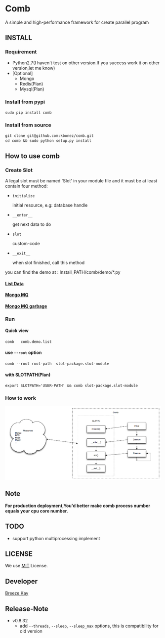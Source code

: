 Comb
============

A simple and high-performance framework for create parallel program



## INSTALL

### Requirement


- Python2.7(I haven't test on other version.If you success work it on other version,let me know)
- [Optional] 
	- Mongo
	- Redis(Plan)
	- Mysql(Plan)


### Install from pypi

	sudo pip install comb


### Install from source

	git clone git@github.com:kbonez/comb.git
	cd comb && sudo python setup.py install



## How to use comb

### Create Slot

A legal slot must be named 'Slot' in your module file and it must be at least contain four method:

- `initialize`
	
	initial resource, e.g: database handle
	 	
- `__enter__ ` 

	get next data to do

- `slot`

	custom-code


- `__exit__`

	when slot finished, call this method
	



you can find the demo at : Install_PATH/comb/demo/*.py

#### [List Data](https://github.com/kbonez/comb/blob/master/comb/demo/list.py)
#### [Mongo MQ](https://github.com/kbonez/comb/blob/master/comb/demo/mongo.py)
#### [Mongo MQ garbage](https://github.com/kbonez/comb/blob/master/comb/demo/garbage.py)



### Run
####  Quick view
	comb   comb.demo.list
####  use `--root` option
	comb --root root-path  slot-package.slot-module

#### with SLOTPATH(Plan)
	export SLOTPATH='USER-PATH' && comb slot-package.slot-module
		 
### How to work
![comb sketch](https://raw.githubusercontent.com/kbonez/comb/master/docs/sketch.png "Sketch")



## Note
****For production deployment,You'd better make comb process number equals your cpu core number.****




## TODO
- support python multiprocessing implement

## LICENSE
We use [MIT](http://opensource.org/licenses/MIT) License.

## Developer
[Breeze.Kay](mailto:wangwenpei@kbonez.com)


## Release-Note

- v0.8.32
    - add `--threads`, `--sleep`, `--sleep_max` options, this is compatibility for old version






